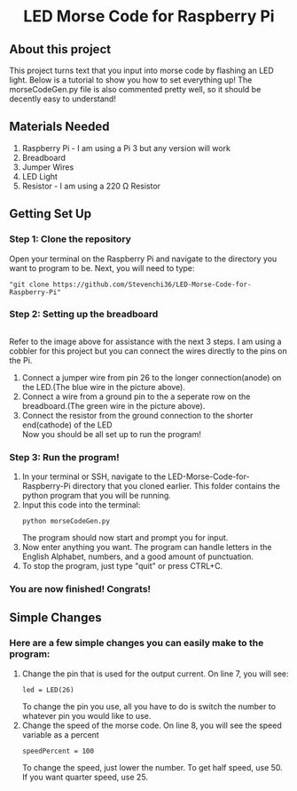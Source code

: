 <h1 align="center">LED Morse Code for Raspberry Pi</h1>

<h2>About this project</h2>
This project turns text that you input into morse code by flashing an LED light. Below is a tutorial to show you how to set everything up! The morseCodeGen.py file is also commented pretty well, so it should be decently easy to understand!

<h2>Materials Needed</h2>
<ol>
  <li>Raspberry Pi - I am using a Pi 3 but any version will work</li>
  <li>Breadboard</li>
  <li>Jumper Wires</li>
  <li>LED Light</li>
  <li>Resistor - I am using a 220 Ω Resistor</li>
</ol>

<h2>Getting Set Up</h2>
<h3>Step 1: Clone the repository</h3>
Open your terminal on the Raspberry Pi and navigate to the directory you want to program to be. Next, you will need to type: 
<pre><code>"git clone https://github.com/Stevenchi36/LED-Morse-Code-for-Raspberry-Pi"</code></pre>
<h3>Step 2: Setting up the breadboard</h3>
<img src="https://i.imgur.com/U0Lip4g.jpg?2" alt="">
<p>Refer to the image above for assistance with the next 3 steps.
I am using a cobbler for this project but you can connect the wires directly to the pins on the Pi.</p>
<ol>
  <li>Connect a jumper wire from pin 26 to the longer connection(anode) on the LED.(The blue wire in the picture above).</li>
  <li>Connect a wire from a ground pin to the a seperate row on the breadboard.(The green wire in the picture above).</li>
  <li>Connect the resistor from the ground connection to the shorter end(cathode) of the LED</li>
  Now you should be all set up to run the program!
</ol>
<h3>Step 3: Run the program!</h3>
<ol>
  <li>In your terminal or SSH, navigate to the LED-Morse-Code-for-Raspberry-Pi directory that you cloned earlier. This folder contains the python program that you will be running.</li>
  <li>Input this code into the terminal:<pre><code>python morseCodeGen.py</code></pre> The program should now start and prompt you for input.</li>
  <li>Now enter anything you want. The program can handle letters in the English Alphabet, numbers, and a good amount of punctuation.</li>
  <li>To stop the program, just type "quit" or press CTRL+C.</li>
</ol>
<h3>You are now finished! Congrats!</h3>
 <h2>Simple Changes</h2>
 <h3>Here are a few simple changes you can easily make to the program:</h3>
 <ol>
  <li>Change the pin that is used for the output current. On line 7, you will see:
  <pre><code>led = LED(26)</code></pre>
  To change the pin you use, all you have to do is switch the number to whatever pin you would like to use.</li>
  <li>Change the speed of the morse code. On line 8, you will see the speed variable as a percent
  <pre><code>speedPercent = 100</code></pre>
  To change the speed, just lower the number. To get half speed, use 50. If you want quarter speed, use 25.</li>
  
